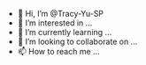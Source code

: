 - 👋 Hi, I’m @Tracy-Yu-SP
- 👀 I’m interested in ...
- 🌱 I’m currently learning ...
- 💞️ I’m looking to collaborate on ...
- 📫 How to reach me ...

<!---
Tracy-Yu-SP/Tracy-Yu-SP is a ✨ special ✨ repository because its `README.md` (this file) appears on your GitHub profile.
You can click the Preview link to take a look at your changes.
--->
